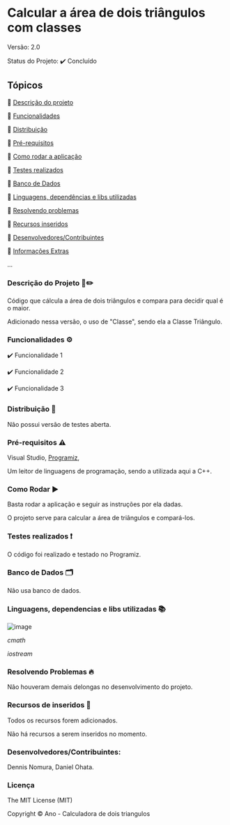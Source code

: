 # Calcular a área de dois triângulos com classes

Versão: 2.0

Status do Projeto: ✔️ Concluído

## Tópicos
🔹 [Descrição do projeto](https://github.com/GatoEstunado/Calcular_dois_Triangulos/tree/TRIANGULO_CLASSE#descri%C3%A7%C3%A3o-do-projeto-%EF%B8%8F)

🔹 [Funcionalidades](https://github.com/GatoEstunado/Calcular_dois_Triangulos/tree/TRIANGULO_CLASSE#funcionalidades-%EF%B8%8F)

🔹 [Distribuição](https://github.com/GatoEstunado/Calcular_dois_Triangulos/tree/TRIANGULO_CLASSE#distribui%C3%A7%C3%A3o-)

🔹 [Pré-requisitos](https://github.com/GatoEstunado/Calcular_dois_Triangulos/tree/TRIANGULO_CLASSE#pr%C3%A9-requisitos-%EF%B8%8F)

🔹 [Como rodar a aplicação](https://github.com/GatoEstunado/Calcular_dois_Triangulos/tree/TRIANGULO_CLASSE#como-rodar-%EF%B8%8F)

🔹 [Testes realizados](https://github.com/GatoEstunado/Calcular_dois_Triangulos/tree/TRIANGULO_CLASSE#testes-realizados-)

🔹 [Banco de Dados](https://github.com/GatoEstunado/Calcular_dois_Triangulos/tree/TRIANGULO_CLASSE#banco-de-dados-%EF%B8%8F)

🔹 [Linguagens, dependências e libs utilizadas](https://github.com/GatoEstunado/Calcular_dois_Triangulos/tree/TRIANGULO_CLASSE#linguagens-dependencias-e-libs-utilizadas-)

🔹 [Resolvendo problemas](https://github.com/GatoEstunado/Calcular_dois_Triangulos/tree/TRIANGULO_CLASSE#resolvendo-problemas-)

🔹 [Recursos inseridos](https://github.com/GatoEstunado/Calcular_dois_Triangulos/tree/TRIANGULO_CLASSE#recursos-de-inseridos-)

🔹 [Desenvolvedores/Contribuintes](https://github.com/GatoEstunado/Calcular_dois_Triangulos/tree/TRIANGULO_CLASSE#desenvolvedorescontribuintes)

🔹 [Informações Extras](https://github.com/GatoEstunado/Calcular_dois_Triangulos/tree/TRIANGULO_CLASSE#licen%C3%A7a)

...


### Descrição do Projeto 🧾✏️
Código que cálcula a área de dois triângulos e compara para decidir qual é o maior.

Adicionado nessa versão, o uso de "Classe", sendo ela a Classe Triângulo.




### Funcionalidades ⚙️
✔️ Funcionalidade 1

✔️ Funcionalidade 2

✔️ Funcionalidade 3


### Distribuição 💬
Não possui versão de testes aberta.




### Pré-requisitos ⚠️
Visual Studio, [Programiz](https://www.programiz.com/cpp-programming/online-compiler/),

Um leitor de linguagens de programação, sendo a utilizada aqui a C++.



### Como Rodar ▶️
Basta rodar a aplicação e seguir as instruções por ela dadas.

O projeto serve para calcular a área de triângulos e compará-los.



### Testes realizados ❗
O código foi realizado e testado no Programiz.




### Banco de Dados 🗂️
Não usa banco de dados.




### Linguagens, dependencias e libs utilizadas 📚

![image](https://user-images.githubusercontent.com/126710731/232641595-0d02a251-894e-4f87-b3b8-33ce204a6da7.png)

*cmath*

*iostream*




### Resolvendo Problemas 🔥
Não houveram demais delongas no desenvolvimento do projeto.




### Recursos de inseridos 🧰
Todos os recursos forem adicionados.

Não há recursos a serem inseridos no momento.



### Desenvolvedores/Contribuintes:
Dennis Nomura, Daniel Ohata.




### Licença
The MIT License (MIT)

Copyright ©️ Ano - Calculadora de dois triangulos
